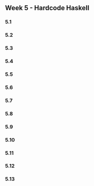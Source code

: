 ## Week 5 - Hardcode Haskell

### 5.1
### 5.2
### 5.3
### 5.4
### 5.5
### 5.6
### 5.7
### 5.8
### 5.9
### 5.10
### 5.11
### 5.12
### 5.13
